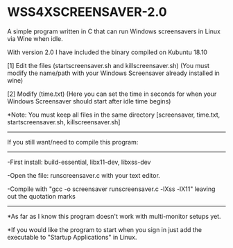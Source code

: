 # WSS4XSCREENSAVER-2.0

A simple program written in C that can run Windows screensavers in Linux via Wine when idle.

With version 2.0 I have included the binary compiled on Kubuntu 18.10

[1] Edit the files (startscreensaver.sh and killscreensaver.sh) (You must modify the name/path with your Windows Screensaver already installed in wine)

[2] Modify (time.txt) (Here you can set the time in seconds for when your Windows Screensaver should start after idle time begins)

*Note: You must keep all files in the same directory [screensaver, time.txt, startscreensaver.sh, killscreensaver.sh]

--------------------------------------------------------------------

If you still want/need to compile this program:

--------------------------------------------------------------------

-First install: build-essential, libx11-dev, libxss-dev

-Open the file: runscreensaver.c with your text editor.

-Compile with "gcc -o screensaver runscreensaver.c -lXss -lX11" leaving out the quotation marks

--------------------------------------------------------------------

*As far as I know this program doesn't work with multi-monitor setups yet.

*If you would like the program to start when you sign in just add the executable to "Startup Applications" in Linux.
